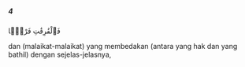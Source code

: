 ##### 4

<span class="ayah">فَٱلْفَٰرِقَٰتِ فَرْقًۭا</span>

<span class="ayah_translation">dan (malaikat-malaikat) yang membedakan (antara yang hak dan yang bathil) dengan sejelas-jelasnya,</span>
